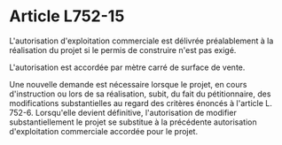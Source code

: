 # Article L752-15

<p>L'autorisation d'exploitation commerciale est délivrée préalablement à la réalisation du projet si le permis de construire n'est pas exigé.</p><p>L'autorisation est accordée par mètre carré de surface de vente.</p><p>Une nouvelle demande est nécessaire lorsque le projet, en cours d'instruction ou lors de sa réalisation, subit, du fait du pétitionnaire, des modifications substantielles au regard des critères énoncés à l'article L. 752-6. Lorsqu'elle devient définitive, l'autorisation de modifier substantiellement le projet se substitue à la précédente autorisation d'exploitation commerciale accordée pour le projet.</p>